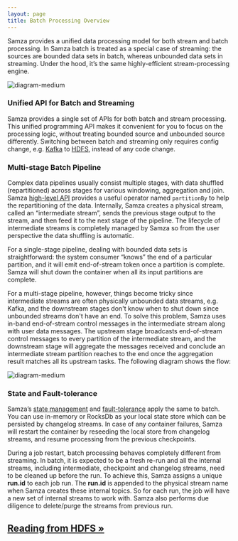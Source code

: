```yaml
---
layout: page
title: Batch Processing Overview
---
```

<!--
   Licensed to the Apache Software Foundation (ASF) under one or more
   contributor license agreements.  See the NOTICE file distributed with
   this work for additional information regarding copyright ownership.
   The ASF licenses this file to You under the Apache License, Version 2.0
   (the "License"); you may not use this file except in compliance with
   the License.  You may obtain a copy of the License at

       http://www.apache.org/licenses/LICENSE-2.0

   Unless required by applicable law or agreed to in writing, software
   distributed under the License is distributed on an "AS IS" BASIS,
   WITHOUT WARRANTIES OR CONDITIONS OF ANY KIND, either express or implied.
   See the License for the specific language governing permissions and
   limitations under the License.
-->

Samza provides a unified data processing model for both stream and batch processing. In Samza batch is treated as a special case of streaming: the sources are bounded data sets in batch, whereas unbounded data sets in streaming. Under the hood, it’s the same highly-efficient stream-processing engine.

![diagram-medium](/img/{{site.version}}/learn/documentation/hadoop/unified_batch_streaming.png)

### Unified API for Batch and Streaming

Samza provides a single set of APIs for both batch and stream processing. This unified programming API makes it convenient for you to focus on the processing logic, without treating bounded source and unbounded source differently. Switching between batch and streaming only requires config change, e.g. [Kafka](../api/overview.html) to [HDFS](./consumer.html), instead of any code change.

### Multi-stage Batch Pipeline

Complex data pipelines usually consist multiple stages, with data shuffled (repartitioned) across stages for various windowing, aggregation and join. Samza [high-level API](/startup/preview/index.html) provides a useful operator named `partitionBy` to help the repartitioning of the data. Internally, Samza creates a physical stream, called an “intermediate stream”, sends the previous stage output to the stream, and then feed it to the next stage of the pipeline. The lifecycle of intermediate streams is completely managed by Samza so from the user perspective the data shuffling is automatic.

For a single-stage pipeline, dealing with bounded data sets is straightforward: the system consumer “knows” the end of a particular partition, and it will emit end-of-stream token once a partition is complete. Samza will shut down the container when all its input partitions are complete.

For a multi-stage pipeline, however, things become tricky since intermediate streams are often physically unbounded data streams, e.g. Kafka, and the downstream stages don't know when to shut down since unbounded streams don't have an end. To solve this problem, Samza uses in-band end-of-stream control messages in the intermediate stream along with user data messages. The upstream stage broadcasts end-of-stream control messages to every partition of the intermediate stream, and the downstream stage will aggregate the messages received and conclude an intermediate stream partition reaches to the end once the aggregation result matches all its upstream tasks. The following diagram shows the flow:

![diagram-medium](/img/{{site.version}}/learn/documentation/hadoop/multi_stage_batch.png)

### State and Fault-tolerance

Samza’s [state management](../container/state-management.html) and [fault-tolerance](../container/checkpointing.html) apply the same to batch. You can use in-memory or RocksDb as your local state store which can be persisted by changelog streams. In case of any container failures, Samza will restart the container by reseeding the local store from changelog streams, and resume processing from the previous checkpoints.

During a job restart, batch processing behaves completely different from streaming. In batch, it is expected to be a fresh re-run and all the internal streams, including intermediate, checkpoint and changelog streams, need to be cleaned up before the run. To achieve this, Samza assigns a unique **run.id** to each job run. The **run.id** is appended to the physical stream name when Samza creates these internal topics. So for each run, the job will have a new set of internal streams to work with. Samza also performs due diligence to delete/purge the streams from previous run.

## [Reading from HDFS &raquo;](./consumer.html)